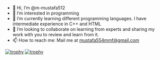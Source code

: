 - 👋 Hi, I’m @m-mustafa512
- 👀 I’m interested in programming
- 🌱 I’m currently learning different programming languages. I have intermediate experience in C++ and HTML
- 💞️ I’m looking to collaborate on learning from experts and sharing my work with you to review and learn from it.
- 📫 How to reach me: Mail me at mustafa554mmf@gmail.com

<!---
mmustafa512/mmustafa512 is a ✨ special ✨ repository because its `README.md` (this file) appears on your GitHub profile.
You can click the Preview link to take a look at your changes.
--->
[![trophy](https://github-profile-trophy.vercel.app/m-mustafa512ryo-ma)](https://github.com/ryo-ma/github-profile-trophy)
[![trophy](https://github-profile-trophy.vercel.app/?username=ryo-ma&theme=flat)](https://github.com/ryo-ma/github-profile-trophy)
